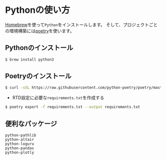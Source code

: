 # Pythonの使い方

[Homebrew](https://brew.sh)を使って``Python``をインストールします。
そして、プロジェクトごとの環境構築には[poetry](https://python-poetry.org/)を使います。


## Pythonのインストール

```bash
$ brew install python3
```

## Poetryのインストール

```bash
$ curl -sSL https://raw.githubusercontent.com/python-poetry/poetry/master/get-poetry.py | python -
```

- RTD設定に必要な``requirements.txt``を作成する


```bash
$ poetry export -f requirements.txt --output requirements.txt
```

## 便利なパッケージ


```{toctree}
python-pathlib
python-altair
python-loguru
python-pandas
python-plotly
```
